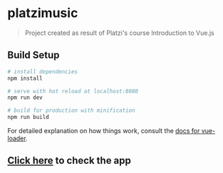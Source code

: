 # platzimusic

> Project created as result of Platzi's course Introduction to Vue.js 

## Build Setup

``` bash
# install dependencies
npm install

# serve with hot reload at localhost:8080
npm run dev

# build for production with minification
npm run build
```

For detailed explanation on how things work, consult the [docs for vue-loader](http://vuejs.github.io/vue-loader).

## [Click here](https://renemurillo.github.io/platzimusic/index.html "Click here") to check the app
